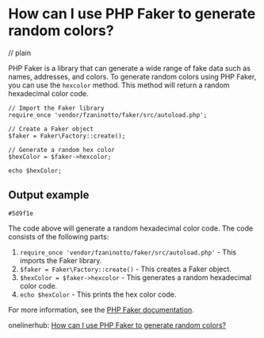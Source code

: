 # How can I use PHP Faker to generate random colors?
// plain

PHP Faker is a library that can generate a wide range of fake data such as names, addresses, and colors. To generate random colors using PHP Faker, you can use the `hexcolor` method. This method will return a random hexadecimal color code.

```
// Import the Faker library
require_once 'vendor/fzaninotto/faker/src/autoload.php';

// Create a Faker object
$faker = Faker\Factory::create();

// Generate a random hex color
$hexColor = $faker->hexcolor;

echo $hexColor;
```

## Output example
 `#5d9f1e`

The code above will generate a random hexadecimal color code. The code consists of the following parts:

1. `require_once 'vendor/fzaninotto/faker/src/autoload.php'` - This imports the Faker library.
2. `$faker = Faker\Factory::create()` - This creates a Faker object.
3. `$hexColor = $faker->hexcolor` - This generates a random hexadecimal color code.
4. `echo $hexColor` - This prints the hex color code.

For more information, see the [PHP Faker documentation](https://github.com/fzaninotto/Faker#formatters).

onelinerhub: [How can I use PHP Faker to generate random colors?](https://onelinerhub.com/php-faker/how-can-i-use-php-faker-to-generate-random-colors)